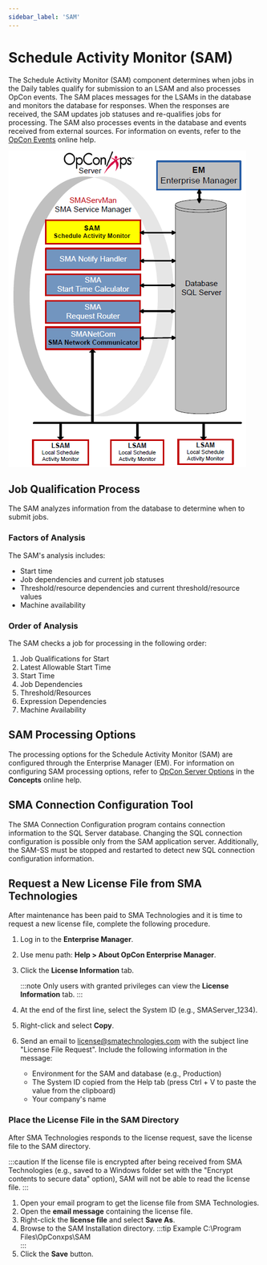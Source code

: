 ```yaml
---
sidebar_label: 'SAM'
---
```


# Schedule Activity Monitor (SAM)

The Schedule Activity Monitor (SAM) component determines when jobs in the Daily tables qualify for submission to an LSAM and also processes OpCon events. The SAM places messages for the LSAMs in the database and monitors the database for responses. When the responses are received, the SAM updates job statuses and re-qualifies jobs for processing. The SAM also processes events in the database and events received from external sources. For information on events, refer to the [OpCon Events](../events/introduction.md) online help.

![Schedule Activity Monitor](../Resources/Images/Server-Programs/samconfig.png "Schedule Activity Monitor")

## Job Qualification Process

The SAM analyzes information from the database to determine when to submit jobs.

### Factors of Analysis

The SAM's analysis includes:

- Start time
- Job dependencies and current job statuses
- Threshold/resource dependencies and current threshold/resource values
- Machine availability

### Order of Analysis

The SAM checks a job for processing in the following order:

1. Job Qualifications for Start
2. Latest Allowable Start Time
3. Start Time
4. Job Dependencies
5. Threshold/Resources
6. Expression Dependencies
7. Machine Availability

## SAM Processing Options

The processing options for the Schedule Activity Monitor (SAM) are configured through the Enterprise Manager (EM). For information on configuring SAM processing options, refer to [OpCon Server Options](../administration/server-options.md) in the **Concepts** online help.

## SMA Connection Configuration Tool

The SMA Connection Configuration program contains connection information to the SQL Server database. Changing the SQL connection configuration is possible only from the SAM application server. Additionally, the SAM-SS must be stopped and restarted to detect new SQL connection configuration information.

## Request a New License File from SMA Technologies

After maintenance has been paid to SMA Technologies and it is time to request a new license file, complete the following procedure.

1. Log in to the **Enterprise Manager**.
2. Use menu path: **Help \> About OpCon Enterprise Manager**.
3. Click the **License Information** tab.

    :::note
    Only users with granted privileges can view the **License Information** tab.
    :::

4. At the end of the first line, select the System ID (e.g., SMAServer_1234).
5. Right-click and select **Copy**.
6. Send an email to <license@smatechnologies.com> with the subject line "License File Request". Include the following information in the message:

    - Environment for the SAM and database (e.g., Production)
    - The System ID copied from the Help tab (press Ctrl + V to paste the value from the clipboard)
    - Your company's name

### Place the License File in the SAM Directory

After SMA Technologies responds to the license request, save the license file to the SAM directory.

:::caution
If the license file is encrypted after being received from SMA Technologies (e.g., saved to a Windows folder set with the "Encrypt contents to secure data" option), SAM will not be able to read the license file.
:::

1. Open your email program to get the license file from SMA Technologies.
2. Open the **email message** containing the license file.
3. Right-click the **license file** and select **Save As**.
4. Browse to the SAM Installation directory.
    :::tip Example
    C:\Program Files\OpConxps\SAM\
    :::
5. Click the **Save** button.
